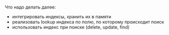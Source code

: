 Что надо делать далее:
* интегрировать индексы, хранить их в памяти
* реализовать lookup индекса по полю, по которому происходит поиск
* использовать индекс при поиске (delete, update, find)
